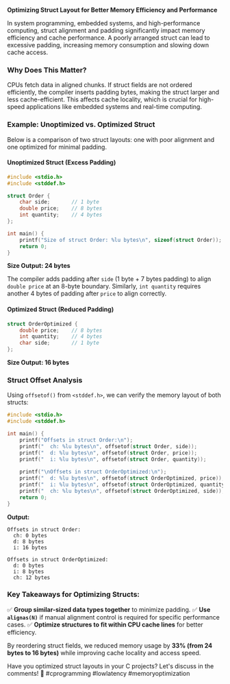 **Optimizing Struct Layout for Better Memory Efficiency and Performance**

In system programming, embedded systems, and high-performance computing, struct alignment and padding significantly impact memory efficiency and cache performance. A poorly arranged struct can lead to excessive padding, increasing memory consumption and slowing down cache access.

### Why Does This Matter?
CPUs fetch data in aligned chunks. If struct fields are not ordered efficiently, the compiler inserts padding bytes, making the struct larger and less cache-efficient. This affects cache locality, which is crucial for high-speed applications like embedded systems and real-time computing.

### Example: Unoptimized vs. Optimized Struct
Below is a comparison of two struct layouts: one with poor alignment and one optimized for minimal padding.

#### Unoptimized Struct (Excess Padding)
```c
#include <stdio.h>
#include <stddef.h>

struct Order {
    char side;       // 1 byte
    double price;    // 8 bytes
    int quantity;    // 4 bytes
};

int main() {
    printf("Size of struct Order: %lu bytes\n", sizeof(struct Order));
    return 0;
}
```
**Size Output: 24 bytes**

The compiler adds padding after `side` (1 byte + 7 bytes padding) to align `double price` at an 8-byte boundary. Similarly, `int quantity` requires another 4 bytes of padding after `price` to align correctly.

#### Optimized Struct (Reduced Padding)
```c
struct OrderOptimized {
    double price;    // 8 bytes
    int quantity;    // 4 bytes
    char side;       // 1 byte
};
```
**Size Output: 16 bytes**

### Struct Offset Analysis
Using `offsetof()` from `<stddef.h>`, we can verify the memory layout of both structs:
```c
#include <stdio.h>
#include <stddef.h>

int main() {
    printf("Offsets in struct Order:\n");
    printf("  ch: %lu bytes\n", offsetof(struct Order, side));
    printf("  d: %lu bytes\n", offsetof(struct Order, price));
    printf("  i: %lu bytes\n", offsetof(struct Order, quantity));
    
    printf("\nOffsets in struct OrderOptimized:\n");
    printf("  d: %lu bytes\n", offsetof(struct OrderOptimized, price));
    printf("  i: %lu bytes\n", offsetof(struct OrderOptimized, quantity));
    printf("  ch: %lu bytes\n", offsetof(struct OrderOptimized, side));
    return 0;
}
```

**Output:**
```
Offsets in struct Order:
  ch: 0 bytes
  d: 8 bytes
  i: 16 bytes

Offsets in struct OrderOptimized:
  d: 0 bytes
  i: 8 bytes
  ch: 12 bytes
```

### Key Takeaways for Optimizing Structs:
✅ **Group similar-sized data types together** to minimize padding.
✅ **Use `alignas(N)`** if manual alignment control is required for specific performance cases.
✅ **Optimize structures to fit within CPU cache lines** for better efficiency.

By reordering struct fields, we reduced memory usage by **33% (from 24 bytes to 16 bytes)** while improving cache locality and access speed.

Have you optimized struct layouts in your C projects? Let's discuss in the comments! 🚀 #cprogramming #lowlatency #memoryoptimization

